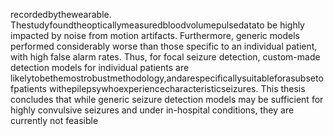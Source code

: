 recordedbythewearable. Thestudyfoundtheopticallymeasuredbloodvolumepulsedatato
be highly impacted by noise from motion artifacts. Furthermore, generic models performed
considerably worse than those specific to an individual patient, with high false alarm rates.
Thus, for focal seizure detection, custom-made detection models for individual patients are
likelytobethemostrobustmethodology,andarespecificallysuitableforasubsetofpatients
withepilepsywhoexperiencecharacteristicseizures.
This thesis concludes that while generic seizure detection models may be sufficient for
highly convulsive seizures and under in-hospital conditions, they are currently not feasible